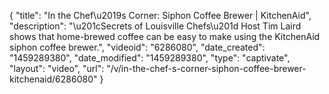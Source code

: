 {
    "title": "In the Chef\u2019s Corner: Siphon Coffee Brewer | KitchenAid",
    "description": "\u201cSecrets of Louisville Chefs\u201d Host Tim Laird shows that home-brewed coffee can be easy to make using the KitchenAid siphon coffee brewer.",
    "videoid": "6286080",
    "date_created": "1459289380",
    "date_modified": "1459289380",
    "type": "captivate",
    "layout": "video",
    "url": "\/v\/in-the-chef-s-corner-siphon-coffee-brewer-kitchenaid\/6286080"
}